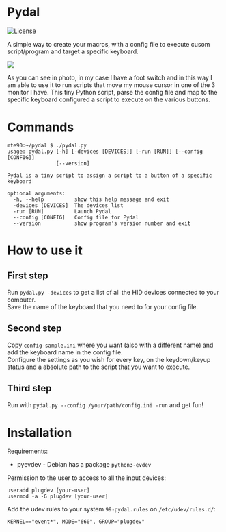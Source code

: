 # Pydal
[![License](https://img.shields.io/badge/License-BSD%20v3-blue.svg)](https://spdx.org/licenses/BSD-3-Clause)

A simple way to create your macros, with a config file to execute cusom script/program and target a specific keyboard.

![](https://daniele.tech/wp-content/uploads/2018/05/footswitch-300x300.jpg)

As you can see in photo, in my case I have a foot switch and in this way I am able to use it to run scripts that move my mouse cursor in one of the 3 monitor I have.
This tiny Python script, parse the config file and map to the specific keyboard configured a script to execute on the various buttons.

# Commands

```
mte90:~/pydal $ ./pydal.py 
usage: pydal.py [-h] [-devices [DEVICES]] [-run [RUN]] [--config [CONFIG]]
                [--version]

Pydal is a tiny script to assign a script to a button of a specific keyboard

optional arguments:
  -h, --help          show this help message and exit
  -devices [DEVICES]  The devices list
  -run [RUN]          Launch Pydal
  --config [CONFIG]   Config file for Pydal
  --version           show program's version number and exit
```

# How to use it

## First step

Run `pydal.py -devices` to get a list of all the HID devices connected to your computer.  
Save the name of the keyboard that you need to for your config file.

## Second step

Copy `config-sample.ini` where you want (also with a different name) and add the keyboard name in the config file.  
Configure the settings as you wish for every key, on the keydown/keyup status and a absolute path to the script that you want to execute.

## Third step

Run with `pydal.py --config /your/path/config.ini -run` and get fun!

# Installation

Requirements:

* pyevdev - Debian has a package `python3-evdev` 

Permission to the user to access to all the input devices:

```
useradd plugdev [your-user]
usermod -a -G plugdev [your-user]
```

Add the udev rules to your system `99-pydal.rules` on `/etc/udev/rules.d/`:

```
KERNEL=="event*", MODE="660", GROUP="plugdev"
```
